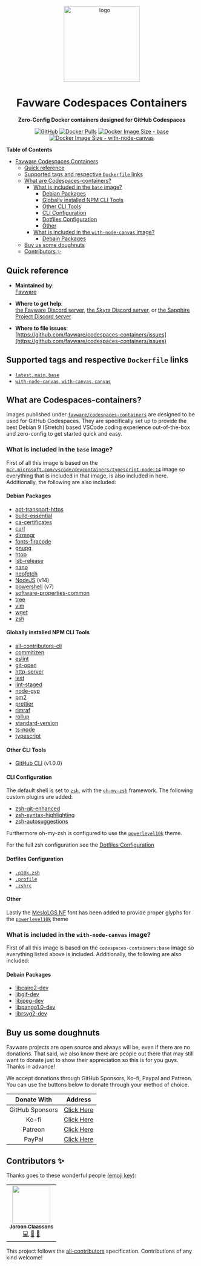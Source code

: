 <div align="center">

<a href="https://favware.tech"><img src="https://cdn.favware.tech/img/home.png" height="200" alt="logo"/></a>

# Favware Codespaces Containers

**Zero-Config Docker containers designed for GitHub Codespaces**

[![GitHub](https://img.shields.io/github/license/favware/codespaces-containers)](https://github.com/favware/codespaces-containers/blob/main/LICENSE.md)
[![Docker Pulls](https://img.shields.io/docker/pulls/favware/codespaces-containers?logo=docker&logoColor=%23FFFFFF)](https://hub.docker.com/repository/docker/favware/codespaces-containers)
[![Docker Image Size - base](https://img.shields.io/docker/image-size/favware/codespaces-containers/base?label=base%20image%20size&logo=docker&logoColor=%23FFFFFF)](https://hub.docker.com/repository/docker/favware/codespaces-containers)
[![Docker Image Size - with-node-canvas](https://img.shields.io/docker/image-size/favware/codespaces-containers/canvas?label=with-node-canvas%20image%20size&logo=docker&logoColor=%23FFFFFF)](https://hub.docker.com/repository/docker/favware/codespaces-containers)

</div>

**Table of Contents**

-   [Favware Codespaces Containers](#favware-codespaces-containers)
    -   [Quick reference](#quick-reference)
    -   [Supported tags and respective `Dockerfile` links](#supported-tags-and-respective-dockerfile-links)
    -   [What are Codespaces-containers?](#what-are-codespaces-containers)
        -   [What is included in the `base` image?](#what-is-included-in-the-base-image)
            -   [Debian Packages](#debian-packages)
            -   [Globally installed NPM CLI Tools](#globally-installed-npm-cli-tools)
            -   [Other CLI Tools](#other-cli-tools)
            -   [CLI Configuration](#cli-configuration)
            -   [Dotfiles Configuration](#dotfiles-configuration)
            -   [Other](#other)
        -   [What is included in the `with-node-canvas` image?](#what-is-included-in-the-with-node-canvas-image)
            -   [Debain Packages](#debain-packages)
    -   [Buy us some doughnuts](#buy-us-some-doughnuts)
    -   [Contributors ✨](#contributors-%E2%9C%A8)

## Quick reference

-   **Maintained by**:  
    [Favware](https://github.com/favware)

-   **Where to get help**:  
    [the Favware Discord server](https://redirect.favware.com/discord/), [the Skyra Discord server](https://join.skyra.pw), or [the Sapphire Project Discord server](https://joins.skyra.com/sapphire)

-   **Where to file issues**:  
    [https://github.com/favware/codespaces-containers/issues](https://github.com/favware/codespaces-containers/issues)

## Supported tags and respective `Dockerfile` links

-   [`latest`, `main`, `base`](https://github.com/favware/codespaces-containers/blob/main/base/Dockerfile)
-   [`with-node-canvas`, `with-canvas`, `canvas`](https://github.com/favware/codespaces-containers/blob/main/with-node-canvas/Dockerfile)

## What are Codespaces-containers?

Images published under [`favware/codespaces-containers`] are designed to be used for GitHub Codespaces. They are specifically set up to provide the best Debian 9 (Stretch) based VSCode coding experience out-of-the-box and zero-config to get started quick and easy.

### What is included in the `base` image?

First of all this image is based on the [`mcr.microsoft.com/vscode/devcontainers/typescript-node:14`] image so everything that is included in that image, is also included in here. Additionally, the following are also included:

#### Debian Packages

-   [apt-transport-https]
-   [build-essential]
-   [ca-certificates]
-   [curl]
-   [dirmngr]
-   [fonts-firacode]
-   [gnupg]
-   [htop]
-   [lsb-release]
-   [nano]
-   [neofetch]
-   [NodeJS][] (v14)
-   [powershell][] (v7)
-   [software-properties-common]
-   [tree]
-   [vim]
-   [wget]
-   [zsh]

#### Globally installed NPM CLI Tools

-   [all-contributors-cli]
-   [commitizen]
-   [eslint]
-   [git-open]
-   [http-server]
-   [jest]
-   [lint-staged]
-   [node-gyp]
-   [pm2]
-   [prettier]
-   [rimraf]
-   [rollup]
-   [standard-version]
-   [ts-node]
-   [typescript]

#### Other CLI Tools

-   [GitHub CLI][] (v1.0.0)

#### CLI Configuration

The default shell is set to [`zsh`], with the [`oh-my-zsh`] framework. The following custom plugins are added:

-   [zsh-git-enhanced]
-   [zsh-syntax-highlighting]
-   [zsh-autosuggestions]

Furthermore oh-my-zsh is configured to use the [`powerlevel10k`] theme.

For the full zsh configuration see the [Dotfiles Configuration](#dotfiles-configuration)

#### Dotfiles Configuration

-   [`.p10k.zsh`]
-   [`.profile`]
-   [`.zshrc`]

#### Other

Lastly the [MesloLGS NF][] font has been added to provide proper glyphs for the [`powerlevel10k`] theme

### What is included in the `with-node-canvas` image?

First of all this image is based on the `codespaces-containers:base` image so everything listed above is included. Additionally, the following are also included:

#### Debain Packages

-   [libcairo2-dev]
-   [libgif-dev]
-   [libjpeg-dev]
-   [libpango1.0-dev]
-   [librsvg2-dev]

## Buy us some doughnuts

Favware projects are open source and always will be, even if there are no donations. That said, we also know there are people out there that may still want to donate just to show their appreciation so this is for you guys. Thanks in advance!

We accept donations through GitHub Sponsors, Ko-fi, Paypal and Patreon. You can use the buttons below to donate through your method of choice.

|   Donate With   |                     Address                      |
| :-------------: | :----------------------------------------------: |
| GitHub Sponsors | [Click Here](https://github.com/sponsors/Favna)  |
|      Ko-fi      |      [Click Here](https://ko-fi.com/favna)       |
|     Patreon     |   [Click Here](https://www.patreon.com/favna)    |
|     PayPal      | [Click Here](https://donate.favware.tech/paypal) |

## Contributors ✨

Thanks goes to these wonderful people ([emoji key](https://allcontributors.org/docs/en/emoji-key)):

<!-- ALL-CONTRIBUTORS-LIST:START - Do not remove or modify this section -->
<!-- prettier-ignore-start -->
<!-- markdownlint-disable -->
<table>
  <tr>
    <td align="center"><a href="https://favware.tech/"><img src="https://avatars3.githubusercontent.com/u/4019718?v=4?s=100" width="100px;" alt=""/><br /><sub><b>Jeroen Claassens</b></sub></a><br /><a href="https://github.com/favware/codespaces-containers/commits?author=Favna" title="Code">💻</a> <a href="https://github.com/favware/codespaces-containers/commits?author=Favna" title="Documentation">📖</a> <a href="#projectManagement-Favna" title="Project Management">📆</a></td>
  </tr>
</table>

<!-- markdownlint-restore -->
<!-- prettier-ignore-end -->

<!-- ALL-CONTRIBUTORS-LIST:END -->

This project follows the [all-contributors](https://github.com/all-contributors/all-contributors) specification. Contributions of any kind welcome!

<!-- LINKS -->

[`.p10k.zsh`]: https://raw.githubusercontent.com/Favna/dotfiles/main/.p10k.zsh
[`.profile`]: https://raw.githubusercontent.com/Favna/dotfiles/main/.profile
[`.zshrc`]: https://raw.githubusercontent.com/Favna/dotfiles/main/.zshrc
[`favware/codespaces-containers`]: https://github.com/favware/codespaces-containers
[`mcr.microsoft.com/vscode/devcontainers/typescript-node:14`]: https://hub.docker.com/_/microsoft-vscode-devcontainers
[`oh-my-zsh`]: https://ohmyz.sh/
[`powerlevel10k`]: https://github.com/romkatv/powerlevel10k
[`zsh`]: https://en.wikipedia.org/wiki/Z_shell
[all-contributors-cli]: https://npmjs.com/package/all-contributors-cli
[apt-transport-https]: https://packages.debian.org/stretch/apt-transport-https
[build-essential]: https://packages.debian.org/stretch/build-essential
[ca-certificates]: https://packages.debian.org/stretch/ca-certificates
[commitizen]: https://npmjs.com/package/commitizen
[curl]: https://packages.debian.org/stretch/curl
[dirmngr]: https://packages.debian.org/stretch/dirmngr
[eslint]: https://npmjs.com/package/eslint
[fonts-firacode]: https://packages.debian.org/stretch/fonts-firacode
[git-open]: https://npmjs.com/package/git-open
[github cli]: https://github.com/cli/cli/
[gnupg]: https://packages.debian.org/stretch/gnupg
[htop]: https://packages.debian.org/stretch/htop
[http-server]: https://npmjs.com/package/http-server
[jest]: https://npmjs.com/package/jest
[libcairo2-dev]: https://packages.debian.org/stretch/libcairo2-dev
[libgif-dev]: https://packages.debian.org/stretch/libgif-dev
[libjpeg-dev]: https://packages.debian.org/stretch/libjpeg-dev
[libpango1.0-dev]: https://packages.debian.org/stretch/libpango1.0-dev
[librsvg2-dev]: https://packages.debian.org/stretch/librsvg2-dev
[lint-staged]: https://npmjs.com/package/lint-staged
[lsb-release]: https://packages.debian.org/stretch/lsb-release
[meslolgs nf]: https://github.com/romkatv/powerlevel10k#meslo-nerd-font-patched-for-powerlevel10k
[nano]: https://packages.debian.org/stretch/nano
[neofetch]: https://packages.debian.org/stretch/neofetch
[node-gyp]: https://npmjs.com/package/node-gyp
[nodejs]: https://nodejs.org/en/
[pm2]: https://npmjs.com/package/pm2
[powershell]: https://docs.microsoft.com/en-us/powershell/scripting/overview?view=powershell-7
[prettier]: https://npmjs.com/package/prettier
[rimraf]: https://npmjs.com/package/rimraf
[rollup]: https://npmjs.com/package/rollup
[software-properties-common]: https://packages.debian.org/stretch/software-properties-common
[standard-version]: https://npmjs.com/package/standard-version
[tree]: https://packages.debian.org/stretch/tree
[ts-node]: https://npmjs.com/package/ts-node
[typescript]: https://npmjs.com/package/typescript
[vim]: https://packages.debian.org/stretch/vim
[wget]: https://packages.debian.org/stretch/wget
[zsh-autosuggestions]: https://github.com/zsh-users/zsh-autosuggestions
[zsh-git-enhanced]: https://github.com/favware/zsh-git-enhanced
[zsh-syntax-highlighting]: https://github.com/zsh-users/zsh-syntax-highlighting
[zsh]: https://packages.debian.org/stretch/zsh
